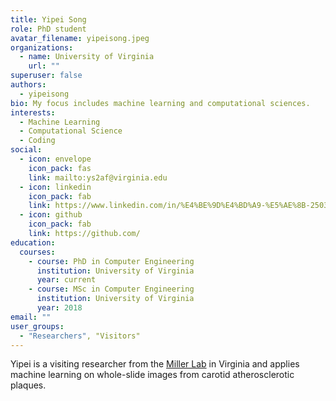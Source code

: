 ```yaml
---
title: Yipei Song
role: PhD student
avatar_filename: yipeisong.jpeg
organizations:
  - name: University of Virginia
    url: ""
superuser: false
authors:
  - yipeisong
bio: My focus includes machine learning and computational sciences.
interests:
  - Machine Learning
  - Computational Science
  - Coding
social:
  - icon: envelope
    icon_pack: fas
    link: mailto:ys2af@virginia.edu
  - icon: linkedin
    icon_pack: fab
    link: https://www.linkedin.com/in/%E4%BE%9D%E4%BD%A9-%E5%AE%8B-2503b8148
  - icon: github
    icon_pack: fab
    link: https://github.com/
education:
  courses:
    - course: PhD in Computer Engineering
      institution: University of Virginia
      year: current
    - course: MSc in Computer Engineering
      institution: University of Virginia
      year: 2018
email: ""
user_groups:
  - "Researchers", "Visitors"
---
```

Yipei is a visiting researcher from the [Miller Lab](http://millerlab.org/) in Virginia and applies machine learning on whole-slide images from carotid atherosclerotic plaques.

